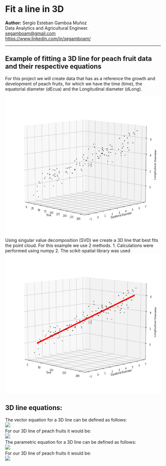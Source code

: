 # Fit a line in 3D
**Author:** 
Sergio Esteban Gamboa Muñoz  
Data Analytics and Agricultural Engineer.  
segamboam@gmail.com  
https://www.linkedin.com/in/segamboam/

_______________________________________________________________________________________________________________
## Example of fitting a 3D line for peach fruit data and their respective equations

For this project we will create data that has as a reference the growth and development of peach fruits, for which we have the time (time), the equatorial diameter (dEcua) and the Longitudinal diameter (dLong).
<center>
<img src="notebooks/Points.png" height=455 width=650 >
</center>
Using singular value decomposition (SVD) we create a 3D line that best fits the point cloud.
For this example we use 2 methods.
1. Calculations were performed using numpy
2. The scikit-spatial library was used
<center>
<img src="notebooks/Line3D.png" height=455 width=650 >
</center>

## 3D line equations:

The vector equation for a 3D line can be defined as follows:  
<img src = "https://render.githubusercontent.com/render/math?math=(x,y,z)=(x_{0},y_{0},z_{0})+ \alpha(v_{1},v_{2},v_{3})"  height=30px >  
For our 3D line of peach fruits it would be:     
<img src = "https://render.githubusercontent.com/render/math?math=(x,y,z)=(100.07,3.149, 3.051)+ \alpha(0.999198, 0.02996106,0.02656469)" height=30px >  
The parametric equation for a 3D line can be defined as follows:    
<img src = "https://render.githubusercontent.com/render/math?math=\frac{x-x_{0}}{v1}=\frac{y-y_{0}}{v2}=\frac{z-z_{0}}{v3}" height=50px >   
For our 3D line of peach fruits it would be:     
<img src = "https://render.githubusercontent.com/render/math?math=\frac{9975x}{9967}-\frac{849628}{8483} = \frac{12583y}{377}-\frac{653630}{6217}=\frac{71260z}{1893}-\frac{891467}{7760}" height=50px >  
